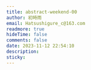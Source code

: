 ```yaml
---
title: abstract-weekend-00
author: 初時雨
email: Hatsushigure_c@163.com
readmore: true
hideTime: false
comments: false
date: 2023-11-12 22:54:10
description:
sticky:
---
```

